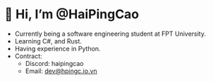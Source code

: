 # 👋 Hi, I’m @HaiPingCao

- Currently being a software engineering student at FPT University.
- Learning C#, and Rust.
- Having experience in Python.
- Contract:
    - Discord: haipingcao
    - Email: [dev@hpingc.io.vn](mailto:dev@hpingc.io.vn)

<!---
MH362/MH362 is a ✨ special ✨ repository because its `README.md` (this file) appears on your GitHub profile.
You can click the Preview link to take a look at your changes.
--->
